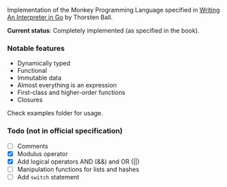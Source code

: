 Implementation of the Monkey Programming Language specified in [Writing An Interpreter in Go](https://interpreterbook.com/) by Thorsten Ball.

**Current status**: Completely implemented (as specified in the book).

### Notable features

* Dynamically typed
* Functional
* Immutable data
* Almost everything is an expression
* First-class and higher-order functions
* Closures

Check examples folder for usage.

### Todo (not in official specification)

- [ ] Comments
- [x] Modulus operator
- [x] Add logical operators AND (&&) and OR (||)
- [ ] Manipulation functions for lists and hashes
- [ ] Add `switch` statement
